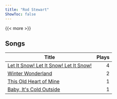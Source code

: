 ```yaml
---
title: "Rod Stewart"
ShowToc: false
---
```


{{< more >}}

## Songs
Title | Plays 
----- | -----: 
[Let It Snow! Let It Snow! Let It Snow!](/songs/let-it-snow-let-it-snow-let-it-snow) | 4
[Winter Wonderland](/songs/winter-wonderland) | 2
[This Old Heart of Mine](/songs/this-old-heart-of-mine) | 1
[Baby, It's Cold Outside](/songs/baby-its-cold-outside) | 1

